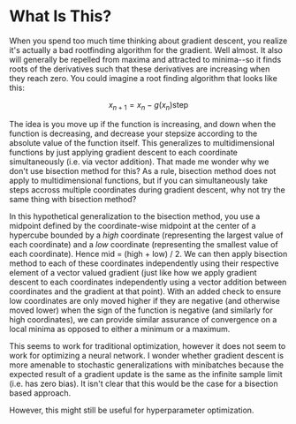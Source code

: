 # What Is This?

When you spend too much time thinking about gradient descent, you realize it's actually a bad rootfinding algorithm for the gradient. Well almost. It also will generally be repelled from maxima and attracted to minima--so it finds roots of the derivatives such that these derivatives are increasing when they reach zero. You could imagine a root finding algorithm that looks like this:

$$x_{n+1} = x_n - g(x_n) \mathrm{step}$$

The idea is you move up if the function is increasing, and down when the function is decreasing, and decrease your stepsize according to the absolute value of the function itself. This generalizes to multidimensional functions by just applying gradient descent to each coordinate simultaneously (i.e. via vector addition). That made me wonder why we don't use bisection method for this? As a rule, bisection method does not apply to multidimensional functions, but if you can simultaneously take steps accross multiple coordinates during gradient descent, why not try the same thing with bisection method?

In this hypothetical generalization to the bisection method, you use a midpoint defined by the coordinate-wise midpoint at the center of a hypercube bounded by a _high_ coordinate (representing the largest value of each coordinate) and a _low_ coordinate (representing the smallest value of each coordinate). Hence mid = (high + low) / 2. We can then apply bisection method to each of these coordinates independently using their respective element of a vector valued gradient (just like how we apply gradient descent to each coordinates independently using a vector addition between coordinates and the gradient at that point). With an added check to ensure low coordinates are only moved higher if they are negative (and otherwise moved lower) when the sign of the function is negative (and similarly for high coordinates), we can provide similar assurance of convergence on a local minima as opposed to either a minimum or a maximum.

This seems to work for traditional optimization, however it does not seem to work for optimizing a neural network. I wonder whether gradient descent is more amenable to stochastic generalizations with minibatches because the expected result of a gradient update is the same as the infinite sample limit (i.e. has zero bias). It isn't clear that this would be the case for a bisection based approach.

However, this might still be useful for hyperparameter optimization.
